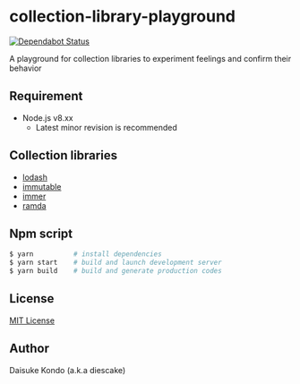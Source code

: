 # collection-library-playground

[![Dependabot Status](https://api.dependabot.com/badges/status?host=github&identifier=165770216)](https://dependabot.com)

A playground for collection libraries to experiment feelings and confirm their behavior

## Requirement

- Node.js v8.xx
  - Latest minor revision is recommended

## Collection libraries

- [lodash](https://lodash.com/)
- [immutable](https://github.com/facebook/immutable-js/)
- [immer](https://github.com/mweststrate/immer)
- [ramda](https://github.com/ramda/ramda)

## Npm script

```sh
$ yarn          # install dependencies
$ yarn start    # build and launch development server
$ yarn build    # build and generate production codes
```

## License

[MIT License](https://github.com/diescake/collection-library-playground/blob/master/LICENSE)

## Author

Daisuke Kondo (a.k.a diescake)
